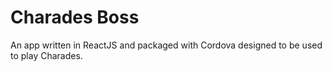 Charades Boss
=============

An app written in ReactJS and packaged with Cordova designed to be used to play Charades.
